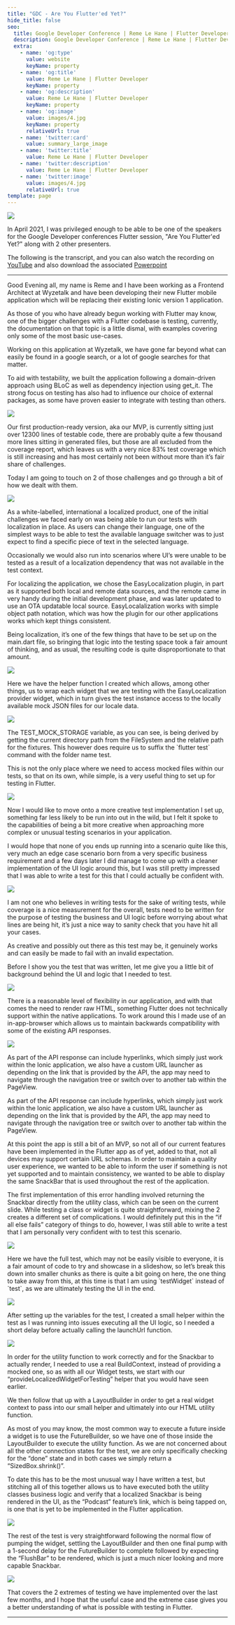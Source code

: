 ```yaml
---
title: "GDC - Are You Flutter'ed Yet?"
hide_title: false
seo:
  title: Google Developer Conference | Reme Le Hane | Flutter Developer
  description: Google Developer Conference | Reme Le Hane | Flutter Developer
  extra:
    - name: 'og:type'
      value: website
      keyName: property
    - name: 'og:title'
      value: Reme Le Hane | Flutter Developer
      keyName: property
    - name: 'og:description'
      value: Reme Le Hane | Flutter Developer
      keyName: property
    - name: 'og:image'
      value: images/4.jpg
      keyName: property
      relativeUrl: true
    - name: 'twitter:card'
      value: summary_large_image
    - name: 'twitter:title'
      value: Reme Le Hane | Flutter Developer
    - name: 'twitter:description'
      value: Reme Le Hane | Flutter Developer
    - name: 'twitter:image'
      value: images/4.jpg
      relativeUrl: true
template: page
---
```

<p>
  <picture>
      <source srcset="https://raw.githubusercontent.com/RemeJuan/remelehane/main/files/slides/slide-0.webp" type="image/webp">
      <source srcset="https://raw.githubusercontent.com/RemeJuan/remelehane/main/files/slides/slide-0.jpg" type="image/jpeg">
      <img src="https://raw.githubusercontent.com/RemeJuan/remelehane/main/files/slides/slide-0.jpg">
  </picture>
</p>

<p>In April 2021, I was privileged enough to be able to be one of the speakers for the Google Developer conferences Flutter session, "Are You Flutter'ed Yet?" along with 2 other presenters.</p>

<p>
  The following is the transcript, and you can also watch the recording on <a href="https://www.youtube-nocookie.com/embed/oJSMT97rURs"  target="_blank">YouTube</a> and also download the associated <a href="https://raw.githubusercontent.com/RemeJuan/remelehane/main/files/GDC_Presentation.pptx"  target="_blank">Powerpoint</a>
</p>
<hr/>
<p>Good Evening all, my name is Reme and I have been working as a Frontend Architect at Wyzetalk and have been developing their new Flutter mobile application which will be replacing their existing Ionic version 1 application.</p>

<p>As those of you who have already begun working with Flutter may know, one of the bigger challenges with a Flutter codebase is testing, currently, the documentation on that topic is a little dismal, with examples covering only some of the most basic use-cases.</p>
<p>Working on this application at Wyzetalk, we have gone far beyond what can easily be found in a google search, or a lot of google searches for that matter.</p>

<p>To aid with testability, we built the application following a domain-driven approach using BLoC as well as dependency injection using get_it. The strong focus on testing has also had to influence our choice of external packages, as some have proven easier to integrate with testing than others.</p>

<p>
  <picture>
      <source srcset="https://raw.githubusercontent.com/RemeJuan/remelehane/main/files/slides/slide-1.webp" type="image/webp">
      <source srcset="https://raw.githubusercontent.com/RemeJuan/remelehane/main/files/slides/slide-1.jpg" type="image/jpeg">
      <img src="https://raw.githubusercontent.com/RemeJuan/remelehane/main/files/slides/slide-1.jpg">
  </picture>
</p>

<p>Our first production-ready version, aka our MVP, is currently sitting just over 12300 lines of testable code, there are probably quite a few thousand more lines sitting in generated files, but those are all excluded from the coverage report, which leaves us with a very nice 83% test coverage which is still increasing and has most certainly not been without more than it’s fair share of challenges.</p>

<p>Today I am going to touch on 2 of those challenges and go through a bit of how we dealt with them.</p>

<p>
  <picture>
      <source srcset="https://raw.githubusercontent.com/RemeJuan/remelehane/main/files/slides/slide-2.webp" type="image/webp">
      <source srcset="https://raw.githubusercontent.com/RemeJuan/remelehane/main/files/slides/slide-2.jpg" type="image/jpeg">
      <img src="https://raw.githubusercontent.com/RemeJuan/remelehane/main/files/slides/slide-2.jpg">
  </picture>
</p>

<p>As a white-labelled, international a localized product, one of the initial challenges we faced early on was being able to run our tests with localization in place. As users can change their language, one of the simplest ways to be able to test the available language switcher was to just expect to find a specific piece of text in the selected language. </p>

<p>Occasionally we would also run into scenarios where UI’s were unable to be tested as a result of a localization dependency that was not available in the test context.</p>

<p>For localizing the application, we chose the EasyLocalization plugin, in part as it supported both local and remote data sources, and the remote came in very handy during the initial development phase, and was later updated to use an OTA updatable local source. EasyLocalalization works with simple object path notation, which was how the plugin for our other applications works which kept things consistent.</p>

<p>Being localization, it’s one of the few things that have to be set up on the main.dart file, so bringing that logic into the testing space took a fair amount of thinking, and as usual, the resulting code is quite disproportionate to that amount.</p>

<p>
  <picture>
      <source srcset="https://raw.githubusercontent.com/RemeJuan/remelehane/main/files/slides/slide-3.webp" type="image/webp">
      <source srcset="https://raw.githubusercontent.com/RemeJuan/remelehane/main/files/slides/slide-3.jpg" type="image/jpeg">
      <img src="https://raw.githubusercontent.com/RemeJuan/remelehane/main/files/slides/slide-3.jpg">
  </picture>
</p>

<p>Here we have the helper function I created which allows, among other things, us to wrap each widget that we are testing with the EasyLocalization provider widget, which in turn gives the test instance access to the locally available mock JSON files for our locale data.</p>

<p>
  <picture>
      <source srcset="https://raw.githubusercontent.com/RemeJuan/remelehane/main/files/slides/slide-4.webp" type="image/webp">
      <source srcset="https://raw.githubusercontent.com/RemeJuan/remelehane/main/files/slides/slide-4.jpg" type="image/jpeg">
      <img src="https://raw.githubusercontent.com/RemeJuan/remelehane/main/files/slides/slide-4.jpg">
  </picture>
</p>

<p>
The TEST_MOCK_STORAGE variable, as you can see, is being derived by getting the current directory path from the FileSystem and the relative path for the fixtures. This however does require us to suffix the `flutter test` command with the folder name test.</p>

<p>This is not the only place where we need to access mocked files within our tests, so that on its own, while simple, is a very useful thing to set up for testing in Flutter.</p>

<p>
  <picture>
      <source srcset="https://raw.githubusercontent.com/RemeJuan/remelehane/main/files/slides/slide-5.webp" type="image/webp">
      <source srcset="https://raw.githubusercontent.com/RemeJuan/remelehane/main/files/slides/slide-5.jpg" type="image/jpeg">
      <img src="https://raw.githubusercontent.com/RemeJuan/remelehane/main/files/slides/slide-5.jpg">
  </picture>
</p>

<p>Now I would like to move onto a more creative test implementation I set up, something far less likely to be run into out in the wild, but I felt it spoke to the capabilities of being a bit more creative when approaching more complex or unusual testing scenarios in your application.</p>

<p>I would hope that none of you ends up running into a scenario quite like this, very much an edge case scenario born from a very specific business requirement and a few days later I did manage to come up with a cleaner implementation of the UI logic around this, but I was still pretty impressed that I was able to write a test for this that I could actually be confident with.</p>

<p>
  <picture>
      <source srcset="https://raw.githubusercontent.com/RemeJuan/remelehane/main/files/slides/slide-6.webp" type="image/webp">
      <source srcset="https://raw.githubusercontent.com/RemeJuan/remelehane/main/files/slides/slide-6.jpg" type="image/jpeg">
      <img src="https://raw.githubusercontent.com/RemeJuan/remelehane/main/files/slides/slide-6.jpg">
  </picture>
</p>

<p>I am not one who believes in writing tests for the sake of writing tests, while coverage is a nice measurement for the overall, tests need to be written for the purpose of testing the business and UI logic before worrying about what lines are being hit, it’s just a nice way to sanity check that you have hit all your cases.</p>

<p>As creative and possibly out there as this test may be, it genuinely works and can easily be made to fail with an invalid expectation.</p>

<p>Before I show you the test that was written, let me give you a little bit of background behind the UI and logic that I needed to test.</p>

<p>
  <picture>
      <source srcset="https://raw.githubusercontent.com/RemeJuan/remelehane/main/files/slides/slide-7.webp" type="image/webp">
      <source srcset="https://raw.githubusercontent.com/RemeJuan/remelehane/main/files/slides/slide-7.jpg" type="image/jpeg">
      <img src="https://raw.githubusercontent.com/RemeJuan/remelehane/main/files/slides/slide-7.jpg">
  </picture>
</p>

<p>There is a reasonable level of flexibility in our application, and with that comes the need to render raw HTML, something Flutter does not technically support within the native applications. To work around this I made use of an in-app-browser which allows us to maintain backwards compatibility with some of the existing API responses.</p>

<p>
  <picture>
      <source srcset="https://raw.githubusercontent.com/RemeJuan/remelehane/main/files/slides/slide-8.webp" type="image/webp">
      <source srcset="https://raw.githubusercontent.com/RemeJuan/remelehane/main/files/slides/slide-8.jpg" type="image/jpeg">
      <img src="https://raw.githubusercontent.com/RemeJuan/remelehane/main/files/slides/slide-8.jpg">
  </picture>
</p>

<p>As part of the API response can include hyperlinks, which simply just work within the Ionic application, we also have a custom URL launcher as depending on the link that is provided by the API, the app may need to navigate through the navigation tree or switch over to another tab within the PageView.</p>

<p>As part of the API response can include hyperlinks, which simply just work within the Ionic application, we also have a custom URL launcher as depending on the link that is provided by the API, the app may need to navigate through the navigation tree or switch over to another tab within the PageView.</p>

<p>At this point the app is still a bit of an MVP, so not all of our current features have been implemented in the Flutter app as of yet, added to that, not all devices may support certain URL schemas. In order to maintain a quality user experience, we wanted to be able to inform the user if something is not yet supported and to maintain consistency, we wanted to be able to display the same SnackBar that is used throughout the rest of the application.</p>

<p>The first implementation of this error handling involved returning the Snackbar directly from the utility class, which can be seen on the current slide. While testing a class or widget is quite straightforward, mixing the 2 creates a different set of complications. I would definitely put this in the “if all else fails” category of things to do, however, I was still able to write a test that I am personally very confident with to test this scenario.</p>

<p>
  <picture>
      <source srcset="https://raw.githubusercontent.com/RemeJuan/remelehane/main/files/slides/slide-9.webp" type="image/webp">
      <source srcset="https://raw.githubusercontent.com/RemeJuan/remelehane/main/files/slides/slide-9.jpg" type="image/jpeg">
      <img src="https://raw.githubusercontent.com/RemeJuan/remelehane/main/files/slides/slide-9.jpg">
  </picture>
</p>

<p>Here we have the full test, which may not be easily visible to everyone, it is a fair amount of code to try and showcase in a slideshow, so let’s break this down into smaller chunks as there is quite a bit going on here, the one thing to take away from this, at this time is that I am using  `testWidget` instead of `test`, as we are ultimately testing the UI in the end.</p>

<p>
  <picture>
      <source srcset="https://raw.githubusercontent.com/RemeJuan/remelehane/main/files/slides/slide-10.webp" type="image/webp">
      <source srcset="https://raw.githubusercontent.com/RemeJuan/remelehane/main/files/slides/slide-10.jpg" type="image/jpeg">
      <img src="https://raw.githubusercontent.com/RemeJuan/remelehane/main/files/slides/slide-10.jpg">
  </picture>
</p>

<p>After setting up the variables for the test, I created a small helper within the test as I was running into issues executing all the UI logic, so I needed a short delay before actually calling the launchUrl function.</p>

<p>
  <picture>
      <source srcset="https://raw.githubusercontent.com/RemeJuan/remelehane/main/files/slides/slide-11.webp" type="image/webp">
      <source srcset="https://raw.githubusercontent.com/RemeJuan/remelehane/main/files/slides/slide-11.jpg" type="image/jpeg">
      <img src="https://raw.githubusercontent.com/RemeJuan/remelehane/main/files/slides/slide-11.jpg">
  </picture>
</p>

<p>In order for the utility function to work correctly and for the Snackbar to actually render, I needed to use a real BuildContext, instead of providing a mocked one, so as with all our Widget tests, we start with our “provideLocalizedWidgetForTesting” helper that you would have seen earlier.</p>

<p>We then follow that up with a LayoutBuilder in order to get a real widget context to pass into our small helper and ultimately into our HTML utility function.</p>

<p>As most of you may know, the most common way to execute a future inside a widget is to use the FutureBuilder, so we have one of those inside the LayoutBuilder to execute the utility function. As we are not concerned about all the other connection states for the test, we are only specifically checking for the “done” state and in both cases we simply return a “SizedBox.shrink()”.</p>

<p>To date this has to be the most unusual way I have written a test, but stitching all of this together allows us to have executed both the utility classes business logic and verify that a localized Snackbar is being rendered in the UI, as the “Podcast” feature’s link, which is being tapped on, is one that is yet to be implemented in the Flutter application.</p>

<p>
  <picture>
      <source srcset="https://raw.githubusercontent.com/RemeJuan/remelehane/main/files/slides/slide-12.webp" type="image/webp">
      <source srcset="https://raw.githubusercontent.com/RemeJuan/remelehane/main/files/slides/slide-12.jpg" type="image/jpeg">
      <img src="https://raw.githubusercontent.com/RemeJuan/remelehane/main/files/slides/slide-12.jpg">
  </picture>
</p>

<p>The rest of the test is very straightforward following the normal flow of pumping the widget, settling the LayoutBuilder and then one final pump with a 1-second delay for the FutureBuilder to complete followed by expecting the “FlushBar” to be rendered, which is just a much nicer looking and more capable Snackbar.</p>

<p>
  <picture>
      <source srcset="https://raw.githubusercontent.com/RemeJuan/remelehane/main/files/slides/slide-13.webp" type="image/webp">
      <source srcset="https://raw.githubusercontent.com/RemeJuan/remelehane/main/files/slides/slide-13.jpg" type="image/jpeg">
      <img src="https://raw.githubusercontent.com/RemeJuan/remelehane/main/files/slides/slide-13.jpg">
  </picture>
</p>

<p>That covers the 2 extremes of testing we have implemented over the last few months, and I hope that the useful case and the extreme case gives you a better understanding of what is possible with testing in Flutter.</p>

<hr/>
